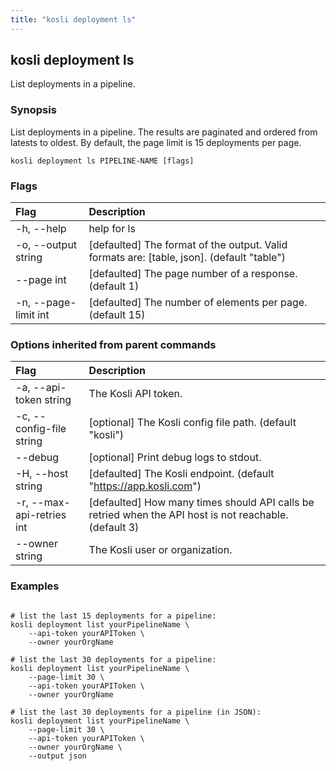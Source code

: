 ```yaml
---
title: "kosli deployment ls"
---
```


## kosli deployment ls

List deployments in a pipeline.

### Synopsis

List deployments in a pipeline.
The results are paginated and ordered from latests to oldest. 
By default, the page limit is 15 deployments per page.


```shell
kosli deployment ls PIPELINE-NAME [flags]
```

### Flags
| Flag | Description |
| :--- | :--- |
|    -h, --help  |  help for ls  |
|    -o, --output string  |  [defaulted] The format of the output. Valid formats are: [table, json]. (default "table")  |
|        --page int  |  [defaulted] The page number of a response. (default 1)  |
|    -n, --page-limit int  |  [defaulted] The number of elements per page. (default 15)  |


### Options inherited from parent commands
| Flag | Description |
| :--- | :--- |
|    -a, --api-token string  |  The Kosli API token.  |
|    -c, --config-file string  |  [optional] The Kosli config file path. (default "kosli")  |
|        --debug  |  [optional] Print debug logs to stdout.  |
|    -H, --host string  |  [defaulted] The Kosli endpoint. (default "https://app.kosli.com")  |
|    -r, --max-api-retries int  |  [defaulted] How many times should API calls be retried when the API host is not reachable. (default 3)  |
|        --owner string  |  The Kosli user or organization.  |


### Examples

```shell

# list the last 15 deployments for a pipeline:
kosli deployment list yourPipelineName \
	--api-token yourAPIToken \
	--owner yourOrgName

# list the last 30 deployments for a pipeline:
kosli deployment list yourPipelineName \
	--page-limit 30 \
	--api-token yourAPIToken \
	--owner yourOrgName

# list the last 30 deployments for a pipeline (in JSON):
kosli deployment list yourPipelineName \
	--page-limit 30 \
	--api-token yourAPIToken \
	--owner yourOrgName \
	--output json

```

